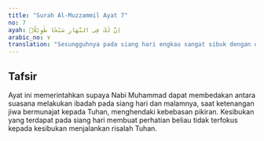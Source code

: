 ```yaml
---
title: "Surah Al-Muzzammil Ayat 7"
no: 7
ayah: اِنَّ لَكَ فِى النَّهَارِ سَبْحًا طَوِيْلًاۗ
arabic_no: ٧
translation: "Sesungguhnya pada siang hari engkau sangat sibuk dengan urusan-urusan yang panjang."
---
```


## Tafsir

Ayat ini memerintahkan supaya Nabi Muhammad dapat membedakan antara suasana melakukan ibadah pada siang hari dan malamnya, saat ketenangan jiwa bermunajat kepada Tuhan, menghendaki kebebasan pikiran. Kesibukan yang terdapat pada siang hari membuat perhatian beliau tidak terfokus kepada kesibukan menjalankan risalah Tuhan.